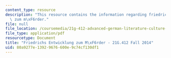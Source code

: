 ```yaml
---
content_type: resource
description: "This resource contains the information regarding friedrichs entwicklung\
  \ zum m\xF6rder."
file: null
file_location: /coursemedia/21g-412-advanced-german-literature-culture-madness-murder-mysteries-fall-2014/80a9277e13929676600e9c74cf130df1_MIT21G_412F14_Wo3-4_Frie.pdf
file_type: application/pdf
resourcetype: Document
title: "Friedrichs Entwicklung zum M\xF6rder - 21G.412 Fall 2014"
uid: 80a9277e-1392-9676-600e-9c74cf130df1
---
```


